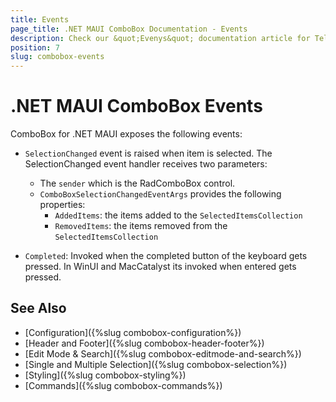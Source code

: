 ```yaml
---
title: Events
page_title: .NET MAUI ComboBox Documentation - Events
description: Check our &quot;Evenys&quot; documentation article for Telerik ComboBox for .NET MAUI control.
position: 7
slug: combobox-events
---
```


# .NET MAUI ComboBox Events

ComboBox for .NET MAUI exposes the following events:

- `SelectionChanged` event is raised when item is selected. The SelectionChanged event handler receives two parameters:
	- The `sender` which is the RadComboBox control.
	- `ComboBoxSelectionChangedEventArgs` provides the following properties:
		- `AddedItems`: the items added to the `SelectedItemsCollection`
		- `RemovedItems`: the items removed from the `SelectedItemsCollection`

- `Completed`: Invoked when the completed button of the keyboard gets pressed. In WinUI and MacCatalyst its invoked when entered gets pressed. 

## See Also

- [Configuration]({%slug combobox-configuration%})
- [Header and Footer]({%slug combobox-header-footer%})
- [Edit Mode & Search]({%slug combobox-editmode-and-search%}) 
- [Single and Multiple Selection]({%slug combobox-selection%})
- [Styling]({%slug combobox-styling%})
- [Commands]({%slug combobox-commands%})
